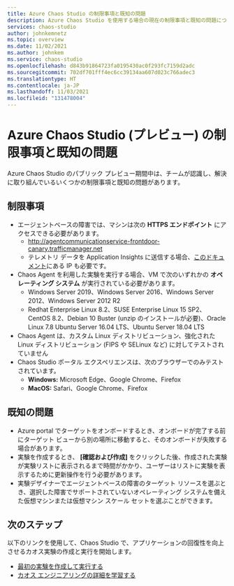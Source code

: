 ```yaml
---
title: Azure Chaos Studio の制限事項と既知の問題
description: Azure Chaos Studio を使用する場合の現在の制限事項と既知の問題について説明します。
services: chaos-studio
author: johnkemnetz
ms.topic: overview
ms.date: 11/02/2021
ms.author: johnkem
ms.service: chaos-studio
ms.openlocfilehash: d843b91864723fa0195430ac0f293fc7159d2adc
ms.sourcegitcommit: 702df701fff4ec6cc39134aa607d023c766adec3
ms.translationtype: HT
ms.contentlocale: ja-JP
ms.lasthandoff: 11/03/2021
ms.locfileid: "131478004"
---
```

# <a name="azure-chaos-studio-preview-limitations-and-known-issues"></a>Azure Chaos Studio (プレビュー) の制限事項と既知の問題

Azure Chaos Studio のパブリック プレビュー期間中は、チームが認識し、解決に取り組んでいるいくつかの制限事項と既知の問題があります。

## <a name="limitations"></a>制限事項 

* エージェントベースの障害では、マシンは次の **HTTPS エンドポイント** にアクセスできる必要があります。
    * http://agentcommunicationservice-frontdoor-canary.trafficmanager.net 
    * テレメトリ データを Application Insights に送信する場合、[このドキュメント](../azure-monitor/app/ip-addresses.md)にある IP も必要です。
* Chaos Agent を利用した実験を実行する場合、VM で次のいずれかの **オペレーティング システム** が実行されている必要があります。
    * Windows Server 2019、Windows Server 2016、Windows Server 2012、Windows Server 2012 R2
    * Redhat Enterprise Linux 8.2、SUSE Enterprise Linux 15 SP2、CentOS 8.2、Debian 10 Buster (unzip のインストールが必要)、Oracle Linux 7.8 Ubuntu Server 16.04 LTS、Ubuntu Server 18.04 LTS
* Chaos Agent は、カスタム Linux ディストリビューション、強化された Linux ディストリビューション (FIPS や SELinux など) に対してテストされていません
* Chaos Studio ポータル エクスペリエンスは、次のブラウザーでのみテストされています。
    * **Windows:** Microsoft Edge、Google Chrome、Firefox
    * **MacOS:** Safari、Google Chrome、Firefox

## <a name="known-issues"></a>既知の問題
* Azure portal でターゲットをオンボードするとき、オンボードが完了する前にターゲット ビューから別の場所に移動すると、そのオンボードが失敗する場合があります。
* 実験を作成するとき、 **[確認および作成]** をクリックした後、作成された実験が実験リストに表示されるまで時間がかかり、ユーザーはリストに実験を表示するために更新操作を行う必要があります。
* 実験デザイナーでエージェントベースの障害のターゲット リソースを選ぶとき、選択した障害でサポートされていないオペレーティング システムを備えた仮想マシンまたは仮想マシン スケール セットを選ぶことができます。


## <a name="next-steps"></a>次のステップ
以下のリンクを使用して、Chaos Studio で、アプリケーションの回復性を向上させるカオス実験の作成と実行を開始します。
- [最初の実験を作成して実行する](chaos-studio-tutorial-service-direct.md)
- [カオス エンジニアリングの詳細を学習する](chaos-studio-chaos-engineering-overview.md)
